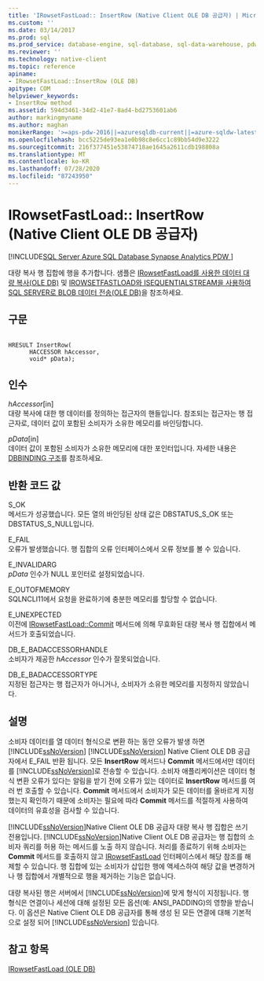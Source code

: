 ```yaml
---
title: 'IRowsetFastLoad:: InsertRow (Native Client OLE DB 공급자) | Microsoft Docs'
ms.custom: ''
ms.date: 03/14/2017
ms.prod: sql
ms.prod_service: database-engine, sql-database, sql-data-warehouse, pdw
ms.reviewer: ''
ms.technology: native-client
ms.topic: reference
apiname:
- IRowsetFastLoad::InsertRow (OLE DB)
apitype: COM
helpviewer_keywords:
- InsertRow method
ms.assetid: 594d3461-34d2-41e7-8ad4-bd2753601ab6
author: markingmyname
ms.author: maghan
monikerRange: '>=aps-pdw-2016||=azuresqldb-current||=azure-sqldw-latest||>=sql-server-2016||=sqlallproducts-allversions||>=sql-server-linux-2017||=azuresqldb-mi-current'
ms.openlocfilehash: bcc5225de93ea1e0b98c8e6cc1c89bb54d9e3222
ms.sourcegitcommit: 216f377451e53874718ae1645a2611cdb198808a
ms.translationtype: MT
ms.contentlocale: ko-KR
ms.lasthandoff: 07/28/2020
ms.locfileid: "87243950"
---
```

# <a name="irowsetfastloadinsertrow-native-client-ole-db-provider"></a>IRowsetFastLoad:: InsertRow (Native Client OLE DB 공급자)
[!INCLUDE[SQL Server Azure SQL Database Synapse Analytics PDW ](../../includes/applies-to-version/sql-asdb-asdbmi-asa-pdw.md)]

  대량 복사 행 집합에 행을 추가합니다. 샘플은 [IRowsetFastLoad를 사용한 데이터 대량 복사&#40;OLE DB&#41;](../../relational-databases/native-client-ole-db-how-to/bulk-copy-data-using-irowsetfastload-ole-db.md) 및 [IROWSETFASTLOAD와 ISEQUENTIALSTREAM을 사용하여 SQL SERVER로 BLOB 데이터 전송&#40;OLE DB&#41;](../../relational-databases/native-client-ole-db-how-to/send-blob-data-to-sql-server-using-irowsetfastload-and-isequentialstream-ole-db.md)을 참조하세요.  
  
## <a name="syntax"></a>구문  
  
```  
  
HRESULT InsertRow(  
      HACCESSOR hAccessor,  
      void* pData);  
```  
  
## <a name="arguments"></a>인수  
 *hAccessor*[in]  
 대량 복사에 대한 행 데이터를 정의하는 접근자의 핸들입니다. 참조되는 접근자는 행 접근자로, 데이터 값이 포함된 소비자가 소유한 메모리를 바인딩합니다.  
  
 *pData*[in]  
 데이터 값이 포함된 소비자가 소유한 메모리에 대한 포인터입니다. 자세한 내용은 [DBBINDING 구조](https://go.microsoft.com/fwlink/?LinkId=65955)를 참조하세요.  
  
## <a name="return-code-values"></a>반환 코드 값  
 S_OK  
 메서드가 성공했습니다. 모든 열의 바인딩된 상태 값은 DBSTATUS_S_OK 또는 DBSTATUS_S_NULL입니다.  
  
 E_FAIL  
 오류가 발생했습니다. 행 집합의 오류 인터페이스에서 오류 정보를 볼 수 있습니다.  
  
 E_INVALIDARG  
 *pData* 인수가 NULL 포인터로 설정되었습니다.  
  
 E_OUTOFMEMORY  
 SQLNCLI11에서 요청을 완료하기에 충분한 메모리를 할당할 수 없습니다.  
  
 E_UNEXPECTED  
 이전에 [IRowsetFastLoad::Commit](../../relational-databases/native-client-ole-db-interfaces/irowsetfastload-commit-ole-db.md) 메서드에 의해 무효화된 대량 복사 행 집합에서 메서드가 호출되었습니다.  
  
 DB_E_BADACCESSORHANDLE  
 소비자가 제공한 *hAccessor* 인수가 잘못되었습니다.  
  
 DB_E_BADACCESSORTYPE  
 지정된 접근자는 행 접근자가 아니거나, 소비자가 소유한 메모리를 지정하지 않았습니다.  
  
## <a name="remarks"></a>설명  
 소비자 데이터를 열 데이터 형식으로 변환 하는 동안 오류가 발생 하면 [!INCLUDE[ssNoVersion](../../includes/ssnoversion-md.md)] [!INCLUDE[ssNoVersion](../../includes/ssnoversion-md.md)] Native Client OLE DB 공급자에서 E_FAIL 반환 됩니다. 모든 **InsertRow** 메서드나 **Commit** 메서드에서만 데이터를 [!INCLUDE[ssNoVersion](../../includes/ssnoversion-md.md)]로 전송할 수 있습니다. 소비자 애플리케이션은 데이터 형식 변환 오류가 있다는 알림을 받기 전에 오류가 있는 데이터로 **InsertRow** 메서드를 여러 번 호출할 수 있습니다. **Commit** 메서드에서 소비자가 모든 데이터를 올바르게 지정했는지 확인하기 때문에 소비자는 필요에 따라 **Commit** 메서드를 적절하게 사용하여 데이터의 유효성을 검사할 수 있습니다.  
  
 [!INCLUDE[ssNoVersion](../../includes/ssnoversion-md.md)]Native Client OLE DB 공급자 대량 복사 행 집합은 쓰기 전용입니다. [!INCLUDE[ssNoVersion](../../includes/ssnoversion-md.md)]Native Client OLE DB 공급자는 행 집합의 소비자 쿼리를 허용 하는 메서드를 노출 하지 않습니다. 처리를 종료하기 위해 소비자는 **Commit** 메서드를 호출하지 않고 [IRowsetFastLoad](../../relational-databases/native-client-ole-db-interfaces/irowsetfastload-ole-db.md) 인터페이스에서 해당 참조를 해제할 수 있습니다. 행 집합에 있는 소비자가 삽입한 행에 액세스하여 해당 값을 변경하거나 행 집합에서 개별적으로 행을 제거하는 기능은 없습니다.  
  
 대량 복사된 행은 서버에서 [!INCLUDE[ssNoVersion](../../includes/ssnoversion-md.md)]에 맞게 형식이 지정됩니다. 행 형식은 연결이나 세션에 대해 설정된 모든 옵션(예: ANSI_PADDING)의 영향을 받습니다. 이 옵션은 Native Client OLE DB 공급자를 통해 생성 된 모든 연결에 대해 기본적으로 설정 되어 [!INCLUDE[ssNoVersion](../../includes/ssnoversion-md.md)] 있습니다.  
  
## <a name="see-also"></a>참고 항목  
 [IRowsetFastLoad &#40;OLE DB&#41;](../../relational-databases/native-client-ole-db-interfaces/irowsetfastload-ole-db.md)  
  
  
